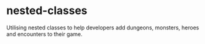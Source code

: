 # nested-classes
Utilising nested classes to help developers add dungeons, monsters, heroes and encounters to their game.
